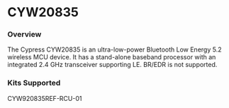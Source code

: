 # CYW20835

### Overview

The Cypress CYW20835 is an ultra-low-power Bluetooth Low Energy 5.2 wireless MCU device. It has a stand-alone baseband processor with an integrated 2.4 GHz transceiver supporting LE.  BR/EDR is not supported.

### Kits Supported

CYW920835REF-RCU-01
